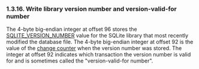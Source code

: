 ### 1\.3\.16\. Write library version number and version\-valid\-for number


The 4\-byte big\-endian integer at offset 96 stores the 
[SQLITE\_VERSION\_NUMBER](c3ref/c_source_id.html) value for the SQLite library that most
recently modified the database file. The 4\-byte big\-endian integer at
offset 92 is the value of the [change counter](fileformat2.html#chngctr) when the version number
was stored. The integer at offset 92 indicates which transaction
the version number is valid for and is sometimes called the
"version\-valid\-for number".




